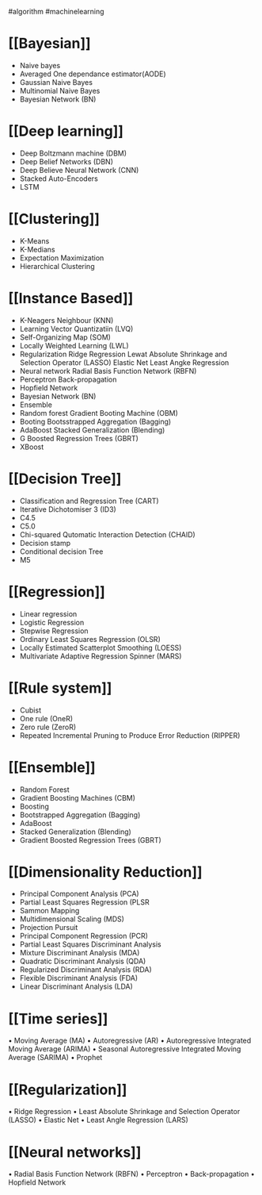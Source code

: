 #algorithm #machinelearning 
# [[Bayesian]] 
- Naive bayes
- Averaged One dependance estimator(AODE)
- Gaussian Naive Bayes
- Multinomial Naive Bayes
- Bayesian Network (BN)
# [[Deep learning]] 
- Deep Boltzmann machine (DBM)
- Deep Belief Networks (DBN)
- Deep Believe Neural Network (CNN)
- Stacked Auto-Encoders
- LSTM
# [[Clustering]]
- K-Means
- K-Medians
- Expectation Maximization
- Hierarchical Clustering
# [[Instance Based]]
- K-Neagers Neighbour (KNN)
- Learning Vector Quantizatiin (LVQ)
- Self-Organizing Map (SOM)
- Locally Weighted Learning (LWL)
- Regularization Ridge Regression Lewat Absolute Shrinkage and Selection Operator (LASSO) Elastic Net Least Angke Regression 
- Neural network Radial Basis Function Network (RBFN)
- Perceptron Back-propagation
- Hopfield Network
- Bayesian Network (BN)
- Ensemble
- Random forest Gradient Booting Machine (OBM)
- Booting Bootsstrapped Aggregation (Bagging)
- AdaBoost Stacked Generalization (Blending)
- G Boosted Regression Trees (GBRT)
- XBoost
# [[Decision Tree]]
- Classification and Regression Tree (CART)
- Iterative Dichotomiser 3 (ID3)
- C4.5
- C5.0
- Chi-squared Qutomatic Interaction Detection (CHAID)
- Decision stamp
- Conditional decision Tree
- M5
# [[Regression]] 
- Linear regression
- Logistic Regression
- Stepwise Regression
- Ordinary Least Squares Regression (OLSR)
- Locally Estimated Scatterplot Smoothing (LOESS)
- Multivariate Adaptive Regression Spinner (MARS)
# [[Rule system]]
- Cubist
- One rule (OneR)
- Zero rule (ZeroR)
- Repeated Incremental Pruning to Produce Error Reduction (RIPPER)
# [[Ensemble]]
- Random Forest
- Gradient Boosting Machines (CBM)
- Boosting
- Bootstrapped Aggregation (Bagging)
- AdaBoost
- Stacked Generalization (Blending)
- Gradient Boosted Regression Trees (GBRT)
# [[Dimensionality Reduction]]
- Principal Component Analysis (PCA)
- Partial Least Squares Regression (PLSR
- Sammon Mapping
- Multidimensional Scaling (MDS)
- Projection Pursuit
- Principal Component Regression (PCR)
- Partial Least Squares Discriminant Analysis
- Mixture Discriminant Analysis (MDA)
- Quadratic Discriminant Analysis (QDA)
- Regularized Discriminant Analysis (RDA)
- Flexible Discriminant Analysis (FDA)
- Linear Discriminant Analysis (LDA)

# [[Time series]]
• Moving Average (MA)
• Autoregressive (AR)
• Autoregressive Integrated Moving Average (ARIMA)
• Seasonal Autoregressive Integrated Moving Average (SARIMA)
• Prophet
# [[Regularization]]
• Ridge Regression
• Least Absolute Shrinkage
and Selection Operator
(LASSO)
• Elastic Net
• Least Angle Regression
(LARS)
# [[Neural networks]]
• Radial Basis Function Network (RBFN)
• Perceptron
• Back-propagation
• Hopfield Network